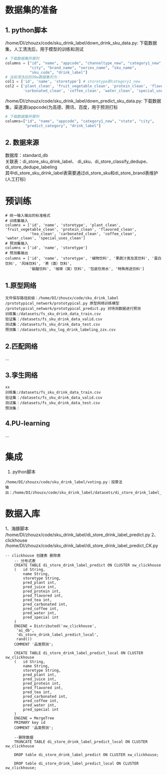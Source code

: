 # 数据集的准备
## 1. python脚本  
/home/DI/zhouzx/code/sku_drink_label/down_drink_sku_data.py: 下载数据集，人工清洗后，用于模型的训练和测试
```python
# 下载数据集所需列
columns = ["id", "name", "appcode", "channeltype_new", "category1_new", "state",
           "city", "brand_name", "series_name", "sku_name",
           "sku_code", "drink_label"]
# 当前清洗后的30w数据集列为：
col1 = ['id', 'name', 'storetype'] # storetype即category1_new
col2 = ['plant_clean', 'fruit_vegetable_clean', 'protein_clean', 'flavored_clean', 'tea_clean',
        'carbonated_clean', 'coffee_clean', 'water_clean', 'special_uses_clean']
```
/home/DI/zhouzx/code/sku_drink_label/down_predict_sku_data.py: 下载数据集，渠道源(appcode)为高德、腾讯、百度，用于预测打标  
```python
# 下载数据集所需列
columns=["id", "name", "appcode", "category1_new", "state", "city",
         "predict_category", "drink_label"]
```
## 2. 数据来源  
数据库：standard_db  
关联表：di_store_sku_drink_label、
di_sku、di_store_classify_dedupe、
di_store_dedupe_labeling  
其中di_store_sku_drink_label表需要通过di_store_sku和di_store_brand表维护(人工打标)

# 预训练
```
# 统一输入输出的标准格式
# 训练集输入
columns = ['id', 'name', 'storetype', 'plant_clean', 'fruit_vegetable_clean', 'protein_clean', 'flavored_clean',
           'tea_clean', 'carbonated_clean', 'coffee_clean', 'water_clean', 'special_uses_clean']
# 预测集输入
columns = ['id', 'name', 'storetype']
# 预测集输出
columns = ['id', 'name', 'storetype', '植物饮料', '果蔬汁类及其饮料', '蛋白饮料', '风味饮料', '茶（类）饮料',
           '碳酸饮料', '咖啡（类）饮料', '包装饮用水', '特殊用途饮料']
```
## 1.原型网络
```
文件保存路径前缀：/home/DI/zhouzx/code/sku_drink_label
/prototypical_network/prototypical.py 原型网络训练模型  
/prototypical_network/prototypical_predict.py 对待测数据进行预测
训练集:/datasets/fs_sku_drink_data_train.csv
验证集：/datasets/fs_sku_drink_data_valid.csv
测试集：/datasets/fs_sku_drink_data_test.csv
预测集：/datasets/di_sku_log_drink_labeling_zzx.csv
```

## 2.匹配网络
...
## 3.孪生网络
```
xx
训练集:/datasets/fs_sku_drink_data_train.csv
验证集：/datasets/fs_sku_drink_data_valid.csv
测试集：/datasets/fs_sku_drink_data_test.csv
预测集：
```
## 4.PU-learning
...
# 集成
1. python脚本
```
/home/DI/zhouzx/code/sku_drink_label/voting.py：投票法  
输出：/home/DI/zhouzx/code/sku_drink_label/datasets/di_store_drink_label_predict.csv
```

# 数据入库
1、海豚脚本
/home/DI/zhouzx/code/sku_drink_label/di_store_drink_label_predict.py
2、clickhouse
/home/DI/zhouzx/code/sku_drink_label/di_store_drink_label_predict_CK.py
```clickhouse
-- clickhouse 创建表 删除表
	-- 分布式表
	CREATE TABLE di_store_drink_label_predict ON CLUSTER xw_clickhouse
	(   id String,
	    name String,
	    storetype String,
	    pred_plant int,
	    pred_juice int,
	    pred_protein int,
	    pred_flavored int,
	    pred_tea int,
	    pred_carbonated int,
	    pred_coffee int,
	    pred_water int,
	    pred_special int
	)
	ENGINE = Distributed('xw_clickhouse',
	 'ai_db',
	 'di_store_drink_label_predict_local',
	 rand())
	COMMENT '品类预测';
	
	CREATE TABLE di_store_drink_label_predict_local ON CLUSTER xw_clickhouse
	(   id String,
	    name String,
	    storetype String,
	    pred_plant int,
	    pred_juice int,
	    pred_protein int,
	    pred_flavored int,
	    pred_tea int,
	    pred_carbonated int,
	    pred_coffee int,
	    pred_water int,
	    pred_special int
	)
	ENGINE = MergeTree
	PRIMARY key id
	COMMENT '品类预测';
	
	--删除数据
	TRUNCATE TABLE di_store_drink_label_predict_local ON CLUSTER xw_clickhouse
	
	DROP table di_store_drink_label_predict ON CLUSTER xw_clickhouse;
	
	DROP table di_store_drink_label_predict_local ON CLUSTER xw_clickhouse;
```